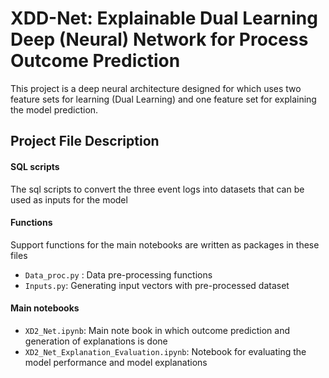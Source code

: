 # XDD-Net: Explainable Dual Learning Deep (Neural) Network for Process Outcome Prediction

This project is a deep neural architecture designed for which uses two feature sets for learning (Dual Learning) and one feature set for explaining the model prediction.

## Project File Description
#### SQL scripts
The sql scripts to convert the three event logs into datasets that can be used as inputs for the model
#### Functions
Support functions for the main notebooks are written as packages in these files
* `Data_proc.py` : Data pre-processing functions
* `Inputs.py`: Generating input vectors with pre-processed dataset
#### Main notebooks
* `XD2_Net.ipynb`: Main note book in which outcome prediction and generation of explanations is done
* `XD2_Net_Explanation_Evaluation.ipynb`: Notebook for evaluating the model performance and model explanations
